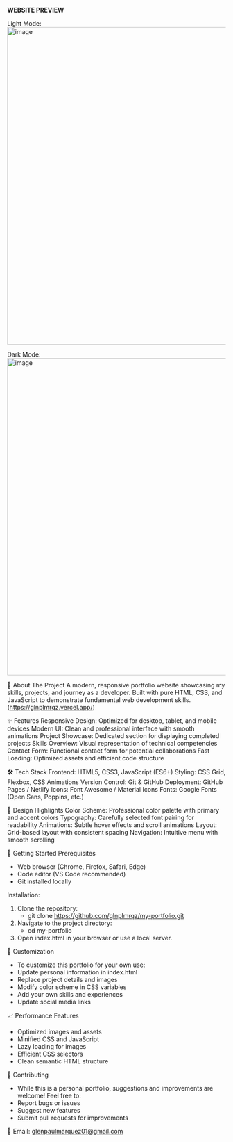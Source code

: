 **WEBSITE PREVIEW**

Light Mode: 
<img width="1366" height="731" alt="image" src="https://github.com/user-attachments/assets/8993b3a8-da33-4ec4-b613-a84eb7af00f4" />

Dark Mode: 
<img width="1366" height="730" alt="image" src="https://github.com/user-attachments/assets/7d042f57-b920-4a9d-a332-00104302bd29" />

🚀 About The Project
A modern, responsive portfolio website showcasing my skills, projects, and journey as a developer. Built with pure HTML, CSS, and JavaScript to demonstrate fundamental web development skills. (https://glnplmrqz.vercel.app/)

✨ Features
Responsive Design: Optimized for desktop, tablet, and mobile devices
Modern UI: Clean and professional interface with smooth animations
Project Showcase: Dedicated section for displaying completed projects
Skills Overview: Visual representation of technical competencies
Contact Form: Functional contact form for potential collaborations
Fast Loading: Optimized assets and efficient code structure

🛠️ Tech Stack
Frontend: HTML5, CSS3, JavaScript (ES6+)
Styling: CSS Grid, Flexbox, CSS Animations
Version Control: Git & GitHub
Deployment: GitHub Pages / Netlify
Icons: Font Awesome / Material Icons
Fonts: Google Fonts (Open Sans, Poppins, etc.)

🎨 Design Highlights
Color Scheme: Professional color palette with primary and accent colors
Typography: Carefully selected font pairing for readability
Animations: Subtle hover effects and scroll animations
Layout: Grid-based layout with consistent spacing
Navigation: Intuitive menu with smooth scrolling

🚀 Getting Started
Prerequisites
- Web browser (Chrome, Firefox, Safari, Edge)
- Code editor (VS Code recommended)
- Git installed locally

Installation:
1. Clone the repository:
   - git clone https://github.com/glnplmrqz/my-portfolio.git
3. Navigate to the project directory:
   - cd my-portfolio
3. Open index.html in your browser or use a local server.

🔧 Customization
- To customize this portfolio for your own use:
- Update personal information in index.html
- Replace project details and images
- Modify color scheme in CSS variables
- Add your own skills and experiences
- Update social media links

📈 Performance Features
- Optimized images and assets
- Minified CSS and JavaScript
- Lazy loading for images
- Efficient CSS selectors
- Clean semantic HTML structure

🤝 Contributing
- While this is a personal portfolio, suggestions and improvements are welcome! Feel free to:
- Report bugs or issues
- Suggest new features
- Submit pull requests for improvements

📧 Email: glenpaulmarquez01@gmail.com
